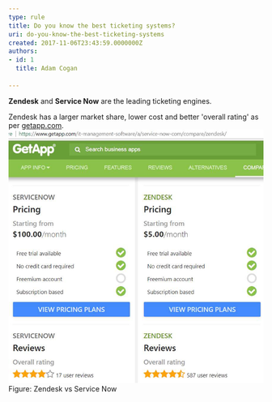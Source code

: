 ```yaml
---
type: rule
title: Do you know the best ticketing systems?
uri: do-you-know-the-best-ticketing-systems
created: 2017-11-06T23:43:59.0000000Z
authors:
- id: 1
  title: Adam Cogan

---
```


 
**Zendesk** and     **Service Now** are the leading ticketing engines.

Zendesk has a larger market share, lower cost and better 'overall rating' as per     [getapp.com](https://www.getapp.com/it-management-software/a/service-now-com/compare/zendesk/).​​​
 ![comparison.png](comparison.png)Figure: Zendesk vs Service Now

